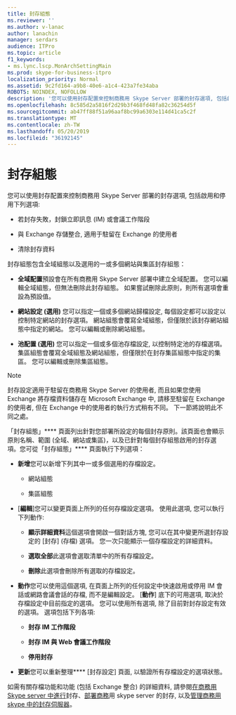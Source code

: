 ```yaml
---
title: 封存組態
ms.reviewer: ''
ms.author: v-lanac
author: lanachin
manager: serdars
audience: ITPro
ms.topic: article
f1_keywords:
- ms.lync.lscp.MonArchSettingMain
ms.prod: skype-for-business-itpro
localization_priority: Normal
ms.assetid: 9c2fd164-a9b8-40e6-a1c4-423a7fe34aba
ROBOTS: NOINDEX, NOFOLLOW
description: '您可以使用封存配置來控制商務用 Skype Server 部署的封存選項, 包括啟用和停用下列選項:'
ms.openlocfilehash: 8c585d2a5816f2d29b3f468fd48fa82c36254d5f
ms.sourcegitcommit: ab47ff88f51a96aaf8bc99a6303e114d41ca5c2f
ms.translationtype: MT
ms.contentlocale: zh-TW
ms.lasthandoff: 05/20/2019
ms.locfileid: "36192145"
---
```

# <a name="archiving-configuration"></a>封存組態
 
您可以使用封存配置來控制商務用 Skype Server 部署的封存選項, 包括啟用和停用下列選項:
  
- 若封存失敗，封鎖立即訊息 (IM) 或會議工作階段
    
- 與 Exchange 存儲整合, 適用于駐留在 Exchange 的使用者
    
- 清除封存資料
    
封存組態包含全域組態以及選用的一或多個網站與集區封存組態：
  
- **全域配置**預設會在所有商務用 Skype Server 部署中建立全域配置。 您可以編輯全域組態，但無法刪除此封存組態。 如果嘗試刪除此原則，則所有選項會重設為預設值。
    
- **網站設定 (選用)** 您可以指定一個或多個網站歸檔設定, 每個設定都可以設定以控制特定網站的封存選項。 網站組態會覆寫全域組態，但僅限於該封存網站組態中指定的網站。 您可以編輯或刪除網站組態。
    
- **池配置 (選用)** 您可以指定一個或多個池存檔設定, 以控制特定池的存檔選項。 集區組態會覆寫全域組態及網站組態，但僅限於在封存集區組態中指定的集區。 您可以編輯或刪除集區組態。
    
> [!NOTE]
> 封存設定適用于駐留在商務用 Skype Server 的使用者, 而且如果您使用 Exchange 將存檔資料儲存在 Microsoft Exchange 中, 請移至駐留在 Exchange 的使用者, 但在 Exchange 中的使用者的執行方式稍有不同。 下一節將說明此不同之處。 
  
「封存組態」**** 頁面列出針對您部署所設定的每個封存原則。該頁面也會顯示原則名稱、範圍 (全域、網站或集區)，以及已針對每個封存組態啟用的封存選項。您可從「封存組態」**** 頁面執行下列選項：
- **新增**您可以新增下列其中一或多個選用的存檔設定。
    
  - 網站組態
    
  - 集區組態
    
- [**編輯**]您可以變更頁面上所列的任何存檔設定選項。 使用此選項, 您可以執行下列動作:
    
  - **顯示詳細資料**這個選項會開啟一個對話方塊, 您可以在其中變更所選封存設定的 [封存] (存檔) 選項。 您一次只能顯示一個存檔設定的詳細資料。
    
  - **選取全部**此選項會選取清單中的所有存檔設定。
    
  - **刪除**此選項會刪除所有選取的存檔設定。
    
- **動作**您可以使用這個選項, 在頁面上所列的任何設定中快速啟用或停用 IM 會話或網路會議會話的存檔, 而不是編輯設定。 [**動作**] 底下的可用選項, 取決於存檔設定中目前指定的選項。 您可以使用所有選項, 除了目前對封存設定有效的選項。 選項包括下列各項:
    
  - **封存 IM 工作階段**
    
  - **封存 IM 與 Web 會議工作階段**
    
  - **停用封存**
    
- **更新**您可以重新整理**** [封存設定] 頁面, 以驗證所有存檔設定的選項狀態。
    
如需有關存檔功能和功能 (包括 Exchange 整合) 的詳細資料, 請參閱[在商務用 Skype server 中進行](../../../plan-your-deployment/archiving/archiving.md)封存、[部署商務](../../../deploy/deploy-archiving/deploy-archiving.md)用 skype server 的封存, 以及[管理商務用 skype 中的封存伺服器](../../../manage/archiving/archiving.md)。

